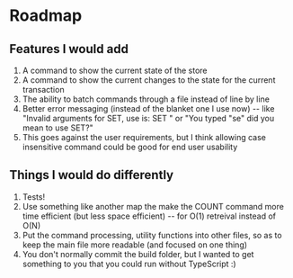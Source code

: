 # Roadmap

## Features I would add
1. A command to show the current state of the store
2. A command to show the current changes to the state for the current transaction
3. The ability to batch commands through a file instead of line by line
4. Better error messaging (instead of the blanket one I use now) -- like "Invalid arguments for SET, use is: SET <key> <value>" or "You typed "se" did you mean to use SET?"
5. This goes against the user requirements, but I think allowing case insensitive command could be good for end user usability

## Things I would do differently
1. Tests!
2. Use something like another map the make the COUNT command more time efficient (but less space efficient) -- for O(1) retreival instead of O(N)
3. Put the command processing, utility functions into other files, so as to keep the main file more readable (and focused on one thing)
4. You don't normally commit the build folder, but I wanted to get something to you that you could run without TypeScript :)
